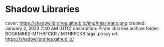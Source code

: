 # Shadow Libraries

cover: https://shadowlibraries.github.io/img/missingno.png
created: January 2, 2023 7:40 AM (UTC)
description: Pirate libraries archive
folder: BOOKMRKS-MTHRFCKR / MTHRFCKR
tags: piracy
url: https://shadowlibraries.github.io/